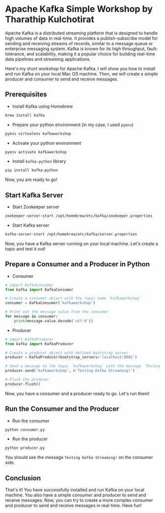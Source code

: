 # Apache Kafka Simple Workshop by Tharathip Kulchotirat

Apache Kafka is a distributed streaming platform that is designed to handle high volumes of data in real-time. It provides a publish-subscribe model for sending and receiving streams of records, similar to a message queue or enterprise messaging system. Kafka is known for its high throughput, fault-tolerance, and scalability, making it a popular choice for building real-time data pipelines and streaming applications.

Here's my short workshop for Apache Kafka. I will show you how to install and run Kafka on your local Mac OS machine. Then, we will create a simple producer and consumer to send and receive messages.

## Prerequisites
- Install Kafka using Homebrew
```bash
brew install kafka
```
- Prepare your python environment (in my case, I used `pyenv`)
```bash
pyenv virtualenv kafkaworkshop
```
- Activate your python environment
```bash
pyenv activate kafkaworkshop
```
- Install `kafka-python` library
```bash
pip install kafka-python
```
Now, you are ready to go!

## Start Kafka Server
- Start Zookeeper server
```bash
zookeeper-server-start /opt/homebrew/etc/kafka/zookeeper.properties
```
- Start Kafka server
```bash
kafka-server-start /opt/homebrew/etc/kafka/server.properties
```
Now, you have a Kafka server running on your local machine. Let's create a topic and test it out!

## Prepare a Consumer and a Producer in Python
- Consumer
```python
# import KafkaConsumer
from kafka import KafkaConsumer

# Create a consumer object with the topic name `kafkaworkshop`
consumer = KafkaConsumer('kafkaworkshop')

# Print out the message value from the consumer
for message in consumer:
    print(message.value.decode('utf-8'))
```
- Producer
```python
# import KafkaProducer
from kafka import KafkaProducer

# Create a producer object with defined bootstrap server
producer = KafkaProducer(bootstrap_servers='localhost:9092')

# Send a message to the topic `kafkaworkshop` with the message `Testing Kafka Streaming!` (remember to encode the message to bytes with `b` prefix)
producer.send('kafkaworkshop', b'Testing Kafka Streaming!')

# Flush the producer
producer.flush()
```
Now, you have a consumer and a producer ready to go. Let's run them!

## Run the Consumer and the Producer
- Run the consumer
```bash
python consumer.py
```
- Run the producer
```bash
python producer.py
```
You should see the message `Testing Kafka Streaming!` on the consumer side.

## Conclusion
That's it! You have successfully installed and run Kafka on your local machine. You also have a simple consumer and producer to send and receive messages. Now, you can try to create a more complex consumer and producer to send and receive messages in real-time. Have fun!